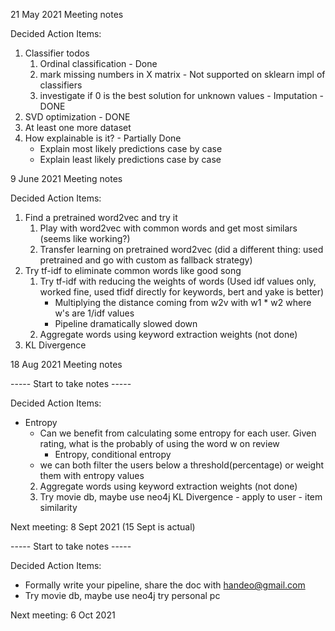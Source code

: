 
21 May 2021 Meeting notes

Decided Action Items:
1. Classifier todos 
    1. Ordinal classification - Done
    2. mark missing numbers in X matrix - Not supported on sklearn impl of classifiers
    3. investigate if 0 is the best solution for unknown values - Imputation - DONE
2. SVD optimization - DONE
3. At least one more dataset
4. How explainable is it? - Partially Done
    - Explain most likely predictions case by case
    - Explain least likely predictions case by case
    
    
9 June 2021 Meeting notes

Decided Action Items:

1. Find a pretrained word2vec and try it
    1. Play with word2vec with common words and get most similars (seems like working?)
    2. Transfer learning on pretrained word2vec (did a different thing: used pretrained and go with custom as fallback strategy)
2. Try tf-idf to eliminate common words like good song 
    1. Try tf-idf with reducing the weights of words (Used idf values only, worked fine, used tfidf directly for keywords, bert and yake is better)
        - Multiplying the distance coming from w2v with w1 * w2 where w's are 1/idf values
        - Pipeline dramatically slowed down
    2. Aggregate words using keyword extraction weights (not done)
3. KL Divergence 


18 Aug 2021 Meeting notes

----- Start to take notes -----

Decided Action Items:

- Entropy 
    - Can we benefit from calculating some entropy for each user. 
        Given rating, what is the probably of using the word w on review
        - Entropy, conditional entropy
    - we can both filter the users below a threshold(percentage) or weight them with entropy values
    2. Aggregate words using keyword extraction weights (not done)
    3. Try movie db, maybe use neo4j
KL Divergence - apply to user - item similarity


Next meeting: 8 Sept 2021 (15 Sept is actual)



----- Start to take notes -----

Decided Action Items:

- Formally write your pipeline, share the doc with handeo@gmail.com
- Try movie db, maybe use neo4j try personal pc


Next meeting: 6 Oct 2021